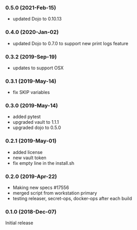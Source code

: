 ### 0.5.0 (2021-Feb-15)
 * updated Dojo to 0.10.13
 
### 0.4.0 (2020-Jan-02)

 * updated Dojo to 0.7.0 to support new print logs feature

### 0.3.2 (2019-Sep-19)
 * updates to support OSX

### 0.3.1 (2019-May-14)
 * fix SKIP variables

### 0.3.0 (2019-May-14)
 * added pytest
 * upgraded vault to 1.1.1
 * upgraded dojo to 0.5.0

### 0.2.1 (2019-May-01)
 * added license
 * new vault token
 * fix empty line in the install.sh

### 0.2.0 (2019-Apr-22)

 * Making new specs \#17556
 * merged script from workstation primary
 * testing releaser, secret-ops, docker-ops after each build

### 0.1.0 (2018-Dec-07)

Initial release
